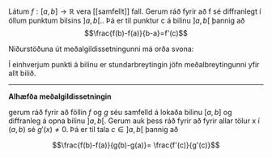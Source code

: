 Látum $f:[a,b]→ \mathbb{R}$ vera [[samfellt]] fall. Gerum ráð fyrir að f sé diffranlegt í öllum punktum bilsins $]a,b[$.. Þá er til punktur c á bilinu $]a,b[$ þannig að
$$\frac{f(b)-f(a)}{b-a}=f'(c)$$

Niðurstöðuna út meðalgildissetningunni má orða svona:

Í einhverjum punkti á bilinu er stundarbreytingin jöfn meðalbreytingunni yfir allt bilið.

---
**Alhæfða meðalgildissetningin**

gerum ráð fyrir að föllin $f$ og $g$ séu samfelld á lokaða bilinu $[a,b]$ og diffranleg á opna bilinu $]a,b[$. Gerum auk þess ráð fyrir að fyrir allar tölur x í $(a,b)$ sé $g'(x) \neq 0$. Þá er til tala $c \in ]a,b[$ þannig að 

$$\frac{f(b)-f(a)}{g(b)-g(a)}= \frac{f'(c)}{g'(c)}$$